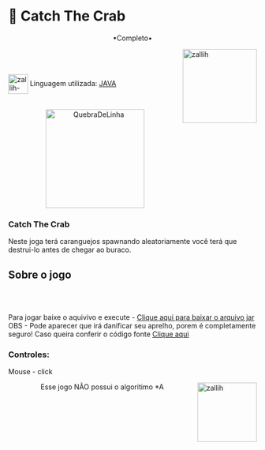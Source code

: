 # 🦀 Catch The Crab

<p align="middle">•Completo•</p>

<img align="right" alt="zallih" width="150" src="https://media.discordapp.net/attachments/783761333358166056/872618413040730133/WhatsApp_Image_2021-08-04_at_19.42.37.jpeg?width=370&height=370">
  <br><br>
<div style="display: inline_block"><br>
 
  <img align="center" alt="zallih-JAVA" height="40" width="40" src="https://cdn.jsdelivr.net/gh/devicons/devicon/icons/java/java-original.svg">
  Linguagem utilizada: <a href="https://www.java.com/">JAVA</a><br><br>


  <p align="middle">
  <img width="200" alt="QuebraDeLinha" src="https://media.discordapp.net/attachments/783761333358166056/875852044928425984/divider-2461548_640.png">
  </p>
  
  <h3>Catch The Crab</h3>
Neste joga terá caranguejos spawnando aleatoriamente você terá que destrui-lo antes de chegar ao buraco.
    
<div>
  <h2>Sobre o jogo</h2>
    
   <br><br>

  Para jogar baixe o aquivivo e execute - <a href="https://github.com/zallih/CatchTheCrab/blob/main/CatchTheCrab.jar?raw=true">Clique aqui para baixar o arquivo jar</a>
  <br>
  OBS - Pode aparecer que irá danificar seu aprelho, porem é completamente seguro! Caso queira conferir o código fonte <a href="https://github.com/zallih/CatchTheCrab/tree/main/CatchTheCrab"> Clique aqui </a>

  <h3>Controles:</h3>
  
 Mouse - click 
</div>

  <img align="right" alt="zallih" width="120" src="https://cdn.discordapp.com/attachments/882354770709479427/885547375156944906/my-octocat-1631200526625.png">
 <p align="middle">  Esse jogo NÃO possui o algoritimo *A</p>


